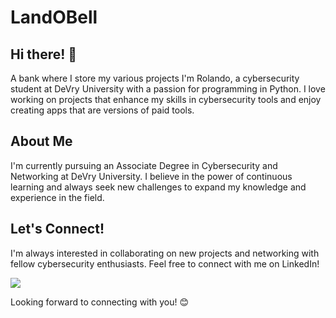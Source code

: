 # LandOBell
## Hi there! 👋
A bank where I store my various projects 
I'm Rolando, a cybersecurity student at DeVry University with a passion for programming in Python. 
I love working on projects that enhance my skills in cybersecurity tools and enjoy creating apps that are versions of paid tools. 

## About Me

I'm currently pursuing an Associate Degree in Cybersecurity and Networking at DeVry University. 
I believe in the power of continuous learning and always seek new challenges to expand my knowledge and experience in the field.

## Let's Connect!

I'm always interested in collaborating on new projects and networking with fellow cybersecurity enthusiasts. 
Feel free to connect with me on LinkedIn!

<a href="https://linkedin.com/in/rolando-belber-b6b2b621a"><img src="https://img.shields.io/badge/-LinkedIn-0072b1?&style=for-the-badge&logoColor=white" /></a>

Looking forward to connecting with you! 😊
